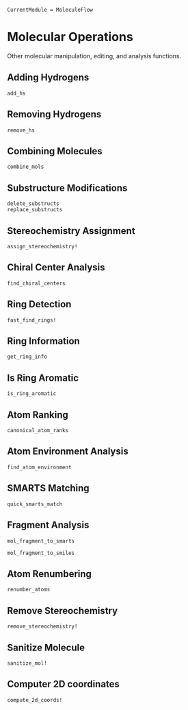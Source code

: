 ```@meta
CurrentModule = MoleculeFlow
```

# Molecular Operations

Other molecular manipulation, editing, and analysis functions.

## Adding Hydrogens

```@docs
add_hs
```

## Removing Hydrogens

```@docs
remove_hs
```

## Combining Molecules

```@docs
combine_mols
```

## Substructure Modifications

```@docs
delete_substructs
replace_substructs
```

## Stereochemistry Assignment

```@docs
assign_stereochemistry!
```

## Chiral Center Analysis

```@docs
find_chiral_centers
```

## Ring Detection

```@docs
fast_find_rings!
```

## Ring Information

```@docs
get_ring_info
```

## Is Ring Aromatic

```@docs
is_ring_aromatic
```

## Atom Ranking

```@docs
canonical_atom_ranks
```

## Atom Environment Analysis

```@docs
find_atom_environment
```

## SMARTS Matching

```@docs
quick_smarts_match
```

## Fragment Analysis

```@docs
mol_fragment_to_smarts
```

```@docs
mol_fragment_to_smiles
```

## Atom Renumbering

```@docs
renumber_atoms
```

## Remove Stereochemistry

```@docs
remove_stereochemistry!
```

## Sanitize Molecule

```@docs
sanitize_mol!
```

## Computer 2D coordinates

```@docs
compute_2d_coords!
```